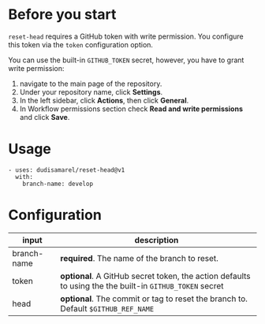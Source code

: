 # Before you start

`reset-head` requires a GitHub token with write permission.
You configure this token via the `token` configuration option.

You can use the built-in `GITHUB_TOKEN` secret, however, you have to grant write permission:

1. navigate to the main page of the repository.
2. Under your repository name, click **Settings**.
3. In the left sidebar, click **Actions**, then click **General**.
4. In Workflow permissions section check **Read and write permissions** and click **Save**.

# Usage

```
- uses: dudisamarel/reset-head@v1
  with:
    branch-name: develop
```

# Configuration

| input       | description                                                                                              |
| ----------- | -------------------------------------------------------------------------------------------------------- |
| branch-name | **required**. The name of the branch to reset.                                                           |
| token       | **optional**. A GitHub secret token, the action defaults to using the the built-in `GITHUB_TOKEN` secret |
| head        | **optional**. The commit or tag to reset the branch to. Default `$GITHUB_REF_NAME`                       |
